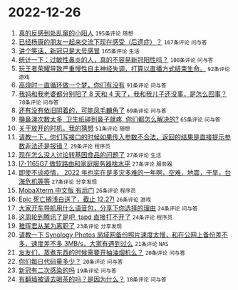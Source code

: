 # 2022-12-26

1. [真的反感到处乱窜的小阳人](https://www.v2ex.com/t/904735) `195条评论` `随想`
1. [已经杨康的朋友一起来交流下现在感受（后遗症）？](https://www.v2ex.com/t/904687) `167条评论` `问与答`
1. [讲个笑话，新冠只是大号感冒](https://www.v2ex.com/t/904708) `165条评论` `生活`
1. [统计一下：过敏性鼻炎的人，真的不容易新冠阳性吗？](https://www.v2ex.com/t/904695) `108条评论` `问与答`
1. [玩王者荣耀导致严重慢性自主神经失调，打算以直播方式结束生命。](https://www.v2ex.com/t/904667) `92条评论` `游戏`
1. [高烧时一直循环做一个梦，你们有没有](https://www.v2ex.com/t/904661) `91条评论` `问与答`
1. [我妈和我老婆都分别阳了 8 天和 4 天了，我和我儿子还没事，是怎么回事？](https://www.v2ex.com/t/904670) `78条评论` `问与答`
1. [还有没有依旧阴着的，可能凤毛麟角了](https://www.v2ex.com/t/904717) `69条评论` `问与答`
1. [擤鼻涕次数太多, 卫生纸碰到鼻子就疼, 你们都怎么解决的?](https://www.v2ex.com/t/904731) `65条评论` `问与答`
1. [关于放开的时机，我的猜想](https://www.v2ex.com/t/904790) `51条评论` `随想`
1. [请教一下，你们写接口的时候如果传入参数不合法，返回的结果是直接提示参数非法还是报错？](https://www.v2ex.com/t/904703) `29条评论` `程序员`
1. [现在怎么没人讨论转基因食品的问题了](https://www.v2ex.com/t/904685) `27条评论` `生活`
1. [I7-1165G7 做软路由和家庭服务器啥水平](https://www.v2ex.com/t/904673) `27条评论` `服务器`
1. [即使不谈疫情， 2022 年也实在是多灾多难的一年啊，空难，地震，干旱，台海危机等等](https://www.v2ex.com/t/904665) `27条评论` `分享发现`
1. [MobaXterm 中文版 有后门](https://www.v2ex.com/t/904721) `26条评论` `程序员`
1. [Epic 死亡搁浅白送了，截止 12.27!](https://www.v2ex.com/t/904678) `26条评论` `游戏`
1. [大家开车导航用什么语音包，分享下你选择的理由](https://www.v2ex.com/t/904785) `24条评论` `问与答`
1. [这周轮到腾讯了是吧, tapd 直接打不开了](https://www.v2ex.com/t/904669) `24条评论` `程序员`
1. [稚晖君从某为离职了](https://www.v2ex.com/t/904765) `23条评论` `分享发现`
1. [请教一下 Synology Photos 局域网备份照片速度太慢，和在公网上备份差不多，速度差不多 3MB/s，大家有遇到过么](https://www.v2ex.com/t/904769) `21条评论` `NAS`
1. [友友们，蒸煮东西的时候需要开抽油烟机么？](https://www.v2ex.com/t/904739) `20条评论` `问与答`
1. [你们每日代码量多少？](https://www.v2ex.com/t/904692) `20条评论` `问与答`
1. [新冠有二次感染的吗](https://www.v2ex.com/t/904679) `19条评论` `问与答`
1. [有翻墙被请去喝茶的吗？是因为什么？](https://www.v2ex.com/t/904801) `18条评论` `问与答`
